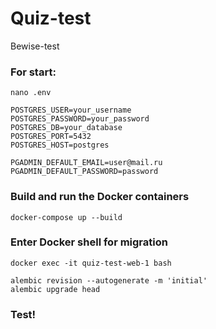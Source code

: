 # Quiz-test
Bewise-test

### For start:
```
nano .env  
```
```
POSTGRES_USER=your_username
POSTGRES_PASSWORD=your_password
POSTGRES_DB=your_database
POSTGRES_PORT=5432
POSTGRES_HOST=postgres

PGADMIN_DEFAULT_EMAIL=user@mail.ru
PGADMIN_DEFAULT_PASSWORD=password
```


### Build and run the Docker containers
```
docker-compose up --build
```


### Enter Docker shell for migration
```
docker exec -it quiz-test-web-1 bash
```
```
alembic revision --autogenerate -m 'initial'
alembic upgrade head
```
### Test!
